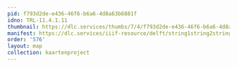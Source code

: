 ```yaml
---
pid: f793d2de-e436-46f6-b6a6-4d8a63b6881f
idno: TRL-11.4.1.11
thumbnail: https://dlc.services/thumbs/7/4/f793d2de-e436-46f6-b6a6-4d8a63b6881f/full/400,339/0/default.jpg
manifest: https://dlc.services/iiif-resource/delft/string1string2string3/kaartenproject-2007/TRL-11.4.1.11
order: '576'
layout: map
collection: kaartenproject
---
```

